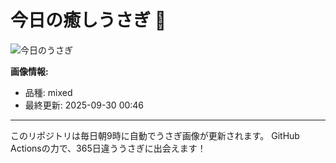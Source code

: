 # 今日の癒しうさぎ 🐰

![今日のうさぎ](https://firebasestorage.googleapis.com/v0/b/rabbitdb-9370d.appspot.com/o/rabbits%2Fd3e294b2?alt=media&token=87289cd4-8d11-45c6-86ca-05f08ae105fb)

**画像情報:**
- 品種: mixed
- 最終更新: 2025-09-30 00:46

---

このリポジトリは毎日朝9時に自動でうさぎ画像が更新されます。
GitHub Actionsの力で、365日違ううさぎに出会えます！
